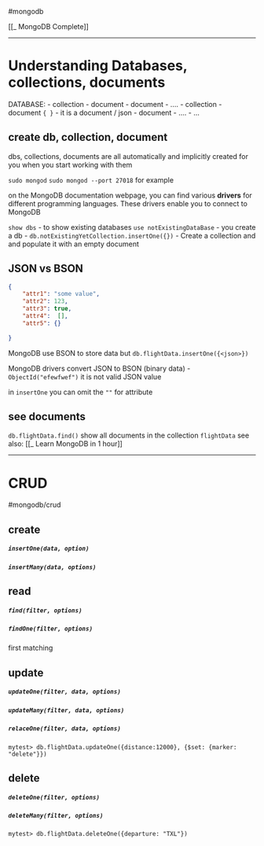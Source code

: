 #mongodb 

[[_ MongoDB Complete]]

----------

# Understanding Databases, collections, documents

DATABASE:
	- collection
		- document
		- document
		- ....
	- collection
		- document `{ }` - it is a document / json 
		- document
		- ....
	- ...

## create db, collection,  document
dbs, collections, documents are all automatically and implicitly  created for you when you start working with them

`sudo mongod`
`sudo mongod --port 27018` for example


on the MongoDB documentation webpage, you can find various **drivers** for different programming languages. These drivers enable you to connect to MongoDB

`show dbs` - to show existing databases
`use notExistingDataBase` - you create a db
	- `db.notExistingYetCollection.insertOne({})` - Create a collection and and populate it with an empty document

## JSON vs BSON

```json
{
	"attr1": "some value",
	"attr2": 123,
	"attr3": true,
	"attr4":  [],
	"attr5": {}
	
}

```

MongoDB use BSON to store data
but
`db.flightData.insertOne({<json>})`

MongoDB drivers convert JSON to BSON (binary data) -`ObjectId("efewfwef")`  it is not valid JSON value 

in `insertOne` you can omit the  `""` for attribute
## see documents
`db.flightData.find()` show all documents in the collection `flightData`
see also: [[_ Learn MongoDB in 1 hour]]

------------
# CRUD
#mongodb/crud

## create
##### `insertOne(data, option)`
##### `insertMany(data, options)`

## read
##### `find(filter, options)`
##### `findOne(filter, options)` 
first matching

## update
##### `updateOne(filter, data, options)`
##### `updateMany(filter, data, options)`
##### `relaceOne(filter, data, options)`

`mytest> db.flightData.updateOne({distance:12000}, {$set: {marker: "delete"}})`





## delete
##### `deleteOne(filter, options)`
##### `deleteMany(filter, options)`

`mytest> db.flightData.deleteOne({departure: "TXL"})`






















